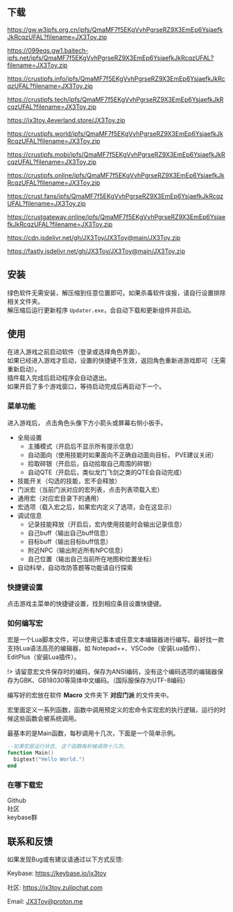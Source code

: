 ## 下载

<https://gw.w3ipfs.org.cn/ipfs/QmaMF7f5EKgVvhPgrseRZ9X3EmEp6YsjaefkJkRcqzUFAL?filename=JX3Toy.zip>

<https://099eqs.gw1.baitech-ipfs.net/ipfs/QmaMF7f5EKgVvhPgrseRZ9X3EmEp6YsjaefkJkRcqzUFAL?filename=JX3Toy.zip>

<https://crustipfs.info/ipfs/QmaMF7f5EKgVvhPgrseRZ9X3EmEp6YsjaefkJkRcqzUFAL?filename=JX3Toy.zip>

<https://crustipfs.tech/ipfs/QmaMF7f5EKgVvhPgrseRZ9X3EmEp6YsjaefkJkRcqzUFAL?filename=JX3Toy.zip>

<https://jx3toy.4everland.store/JX3Toy.zip>

<https://crustipfs.world/ipfs/QmaMF7f5EKgVvhPgrseRZ9X3EmEp6YsjaefkJkRcqzUFAL?filename=JX3Toy.zip>

<https://crustipfs.mobi/ipfs/QmaMF7f5EKgVvhPgrseRZ9X3EmEp6YsjaefkJkRcqzUFAL?filename=JX3Toy.zip>

<https://crustipfs.online/ipfs/QmaMF7f5EKgVvhPgrseRZ9X3EmEp6YsjaefkJkRcqzUFAL?filename=JX3Toy.zip>

<https://crust.fans/ipfs/QmaMF7f5EKgVvhPgrseRZ9X3EmEp6YsjaefkJkRcqzUFAL?filename=JX3Toy.zip>

<https://crustgateway.online/ipfs/QmaMF7f5EKgVvhPgrseRZ9X3EmEp6YsjaefkJkRcqzUFAL?filename=JX3Toy.zip>

<https://cdn.jsdelivr.net/gh/JX3Toy/JX3Toy@main/JX3Toy.zip>

<https://fastly.jsdelivr.net/gh/JX3Toy/JX3Toy@main/JX3Toy.zip>

## 安装
绿色软件无需安装，解压缩到任意位置即可。如果杀毒软件误报，请自行设置排除相关文件夹。  
解压缩后运行更新程序 `Updater.exe`，会自动下载和更新组件并启动。

## 使用
在进入游戏之前启动软件（登录或选择角色界面）。  
如果已经进入游戏才启动，设置的快捷键不生效，返回角色重新进游戏即可（无需重新启动）。  
插件载入完成后启动程序会自动退出。  
如果开启了多个游戏窗口，等待启动完成后再启动下一个。  

### 菜单功能
进入游戏后， 点击角色头像下方小箭头或屏幕右侧小扳手。

- 全局设置
  - 主播模式（开启后不显示所有提示信息）
  - 自动面向（使用技能时如果面向不正确自动面向目标， PVE建议关闭）
  - 拾取碎银（开启后，自动拾取自己周围的碎银）
  - 自动QTE（开启后，类似龙门飞剑之类的QTE会自动完成）
- 技能开关（勾选的技能，宏不会释放）
- 门派宏（当前门派对应的宏列表，点击列表项载入宏）
- 通用宏（对应宏目录下的通用）
- 宏选项（载入宏之后，如果宏内定义了选项，会在这显示）
- 调试信息
  - 记录技能释放（开启后，宏内使用技能时会输出记录信息）
  - 自己buff（输出自己buff信息）
  - 目标buff（输出目标buff信息）
  - 附近NPC（输出附近所有NPC信息）
  - 自己位置（输出自己当前所在地图和位置坐标）
- 自动科举，自动攻防答题等功能请自行探索

### 快捷键设置
点击游戏主菜单的快捷键设置，找到相应条目设置快捷键。

### 如何编写宏
宏是一个Lua脚本文件，可以使用记事本或任意文本编辑器进行编写。最好找一款支持Lua语法高亮的编辑器，如 Notepad++、VSCode（安装Lua插件）、EditPlus（安装Lua插件）。

!> 请留意宏文件保存时的编码，保存为ANSI编码，没有这个编码选项的编辑器保存为GBK、GB18030等简体中文编码。（国际服保存为UTF-8编码）

编写好的宏放在软件 **Macro** 文件夹下 **对应门派** 的文件夹中。

宏里面定义一系列函数，函数中调用预定义的宏命令实现宏的执行逻辑，运行的时候这些函数会被系统调用。

最基本的是Main函数，每秒调用十几次，下面是一个简单示例。
```lua
--如果宏是运行状态, 这个函数每秒被调用十几次。
function Main()
  bigtext("Hello World.")
end
```

### 在哪下载宏
Github  
社区  
keybase群  

## 联系和反馈
如果发现Bug或有建议请通过以下方式反馈:

Keybase: <https://keybase.io/jx3toy>

社区: <https://jx3toy.zulipchat.com>

Email: <JX3Toy@proton.me>
